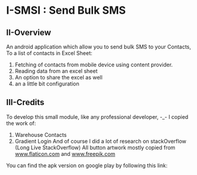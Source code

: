 # I-SMSI : Send Bulk SMS

## II-Overview
An android application which allow you to send bulk SMS to your Contacts, To a list of contacts in Excel Sheet:
1. Fetching of contacts from mobile device using content provider.
2. Reading data from an excel sheet
3. An option to share the excel as well
4. an a little bit configuration

## III-Credits
To develop this small module, like any professional developer, -_- I copied the work of:
1. Warehouse Contacts
2. Gradient Login
And of course I did a lot of research on stackOverflow (Long Live StackOverflow)
All button artwork mostly copied from www.flaticon.com and www.freepik.com

You can find the apk version on google play by following this link:
